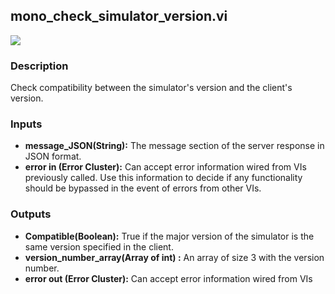 ## mono_check_simulator_version.vi
<p class="img_container">
<img class="lg_img" src="https://github.com/monoDriveIO/documentation/raw/master/WikiPhotos/LV_client/simulator/mono__check__simulator__versionc.png" />
</p>

### Description 
Check compatibility between the simulator's version and the client's version.

### Inputs

- **message_JSON(String):** The message section of the server response in JSON format.
- **error in (Error Cluster):** Can accept error information wired from VIs previously called. Use this information to decide if any functionality should be bypassed in the event of errors from other VIs.


### Outputs

- **Compatible(Boolean):** True if the major version of the simulator is the same version specified in the client.
- **version_number_array(Array of int) :** An array of size 3 with the version number.
- **error out (Error Cluster):** Can accept error information wired from VIs 

<p>&nbsp;</p>